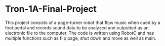 # Tron-1A-Final-Project

This project consists of a page-turner robot that flips music when cued by a foot pedal and records sound data to be analyzed and outputted as an electronic file to the computer. The code is written using RobotC and has multiple functions such as flip page, shut down and move as well as main.
